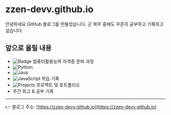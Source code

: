 # zzen-devv.github.io

안녕하세요 GitHub 블로그를 만들었습니다. 
군 복무 중에도 꾸준히 공부하고 기록하고 싶습니다.  

## 앞으로 올릴 내용
- ![Badge](https://img.shields.io/badge/-OA%20License-0066CC?style=flat-square) 컴퓨터활용능력 자격증 준비 과정  
- ![Python](https://img.shields.io/badge/-Python-3776AB?logo=python&logoColor=white&style=flat-square)  
- ![Java](https://img.shields.io/badge/-Java-007396?logo=java&logoColor=white&style=flat-square)  
- ![JavaScript](https://img.shields.io/badge/-JavaScript-F7DF1E?logo=javascript&logoColor=black&style=flat-square) 학습 기록  
- ![Projects](https://img.shields.io/badge/-Projects-333333?style=flat-square) 프로젝트 및 포트폴리오  
- 주간 회고 & 공부 기록  

---

👉 블로그 주소: [https://zzen-devv.github.io](https://zzen-devv.github.io)
